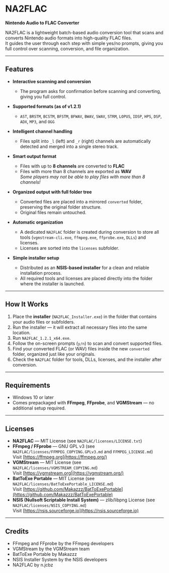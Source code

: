 # NA2FLAC

**Nintendo Audio to FLAC Converter**

NA2FLAC is a lightweight batch-based audio conversion tool that scans and converts Nintendo audio formats into high-quality FLAC files.  
It guides the user through each step with simple yes/no prompts, giving you full control over scanning, conversion, and file organization.

---

## Features

- **Interactive scanning and conversion**
  - The program asks for confirmation before scanning and converting, giving you full control.

- **Supported formats (as of v1.2.1)**
  - `AST`, `BRSTM`, `BCSTM`, `BFSTM`, `BFWAV`, `BWAV`, `SWAV`, `STRM`, `LOPUS`, `IDSP`, `HPS`, `DSP`, `ADX`, `MP3`, and `OGG`

- **Intelligent channel handling**
  - Files split into `_l` (left) and `_r` (right) channels are automatically detected and merged into a single stereo track.

- **Smart output format**
  - Files with up to **8 channels** are converted to **FLAC**
  - Files with more than 8 channels are exported as **WAV**      
    *Some players may not be able to play files with more than 8 channels!*

- **Organized output with full folder tree**
  - Converted files are placed into a mirrored `converted` folder, preserving the original folder structure.
  - Original files remain untouched.

- **Automatic organization**
  - A dedicated `NA2FLAC` folder is created during conversion to store all tools (`vgmstream-cli.exe`, `ffmpeg.exe`, `ffprobe.exe`, `DLLs`) and licenses.
  - Licenses are sorted into the `licenses` subfolder.

- **Simple installer setup**
  - Distributed as an **NSIS-based installer** for a clean and reliable installation process.
  - All required tools and licenses are placed directly into the folder where the installer is launched.

---

## How It Works

1. Place the **installer** (`NA2FLAC_Installer.exe`) in the folder that contains your audio files or subfolders.  
2. Run the installer — it will extract all necessary files into the same location.  
3. Run `NA2FLAC_1.2.1_x64.exe`.  
4. Follow the on-screen prompts (`y/n`) to scan and convert supported files.  
5. Find your converted FLAC (or WAV) files inside the new `converted` folder, organized just like your originals.  
6. Check the `NA2FLAC` folder for tools, DLLs, licenses, and the installer after conversion.

---

## Requirements

- Windows 10 or later  
- Comes prepackaged with **FFmpeg**, **FFprobe**, and **VGMStream** — no additional setup required.

---

## Licenses

- **NA2FLAC** — MIT License (see `NA2FLAC/licenses/LICENSE.txt`)  
- **FFmpeg / FFprobe** — GNU GPL v3 (see `NA2FLAC/licenses/FFMPEG_COPYING.GPLv3.md` and `FFMPEG_LICENSE.md`)  
  Visit [https://ffmpeg.org](https://ffmpeg.org/)
- **VGMStream** — MIT License (see `NA2FLAC/licenses/VGMSTREAM_COPYING.md`)  
  Visit [https://vgmstream.org](https://vgmstream.org/)
- **BatToExe Portable** — MIT License (see `NA2FLAC/licenses/BatToExePortable_LICENSE.md`)  
  Visit [https://github.com/Makazzz/BatToExePortable](https://github.com/Makazzz/BatToExePortable)
- **NSIS (Nullsoft Scriptable Install System)** — zlib/libpng License (see `NA2FLAC/licenses/NSIS_COPYING.md`)  
  Visit [https://nsis.sourceforge.io](https://nsis.sourceforge.io)

---

## Credits

- FFmpeg and FFprobe by the FFmpeg developers  
- VGMStream by the VGMStream team  
- BatToExe Portable by Makazzz  
- NSIS Installer System by the NSIS developers  
- NA2FLAC by n.jcbz
